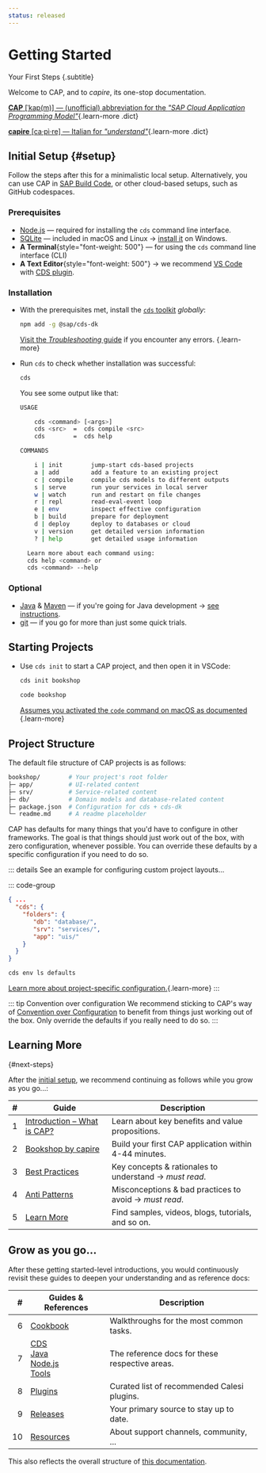 ```yaml
---
status: released
---
```


# Getting Started
Your First Steps {.subtitle}

Welcome to CAP, and to *capire*, its one-stop documentation.

[**CAP** [ˈkap(m)] — (unofficial) abbreviation for the *"SAP Cloud Application Programming Model"*](https://translate.google.com/details?sl=en&text=cap){.learn-more .dict}

[**capire** [ca·pì·re] — Italian for _"understand"_](https://translate.google.com/details?sl=it&tl=en&text=capire){.learn-more .dict}

<style scoped>
  a.dict { font-family: serif; font-weight: 100 }
</style>




## Initial Setup {#setup}

Follow the steps after this for a minimalistic local setup. Alternatively, you can use CAP in [SAP Build Code](https://pages.community.sap.com/topics/build-code), or other cloud-based setups, such as GitHub codespaces.



### Prerequisites

- [Node.js](https://nodejs.org) — required for installing the `cds` command line interface.
- [SQLite](https://sqlite.org) — included in macOS and Linux → [install it](https://sqlite.org/download.html) on Windows.
- **A Terminal**{style="font-weight: 500"} — for using the `cds` command line interface (CLI)
- **A Text Editor**{style="font-weight: 500"} → we recommend [VS Code](https://code.visualstudio.com) with [CDS plugin](../tools/cds-editors#vscode).


### Installation

- With the prerequisites met, install the [`cds` toolkit](../tools/cds-cli) *globally*:

    ```sh
    npm add -g @sap/cds-dk
    ```

    [Visit the _Troubleshooting_ guide](troubleshooting.md) if you encounter any errors. {.learn-more}

- Run `cds` to check whether installation was successful:

  ```sh
  cds
  ```

  You see some output like that:

  ```sh
  USAGE

      cds <command> [<args>]
      cds <src>  =  cds compile <src>
      cds        =  cds help

  COMMANDS

      i | init        jump-start cds-based projects
      a | add         add a feature to an existing project
      c | compile     compile cds models to different outputs
      s | serve       run your services in local server
      w | watch       run and restart on file changes
      r | repl        read-eval-event loop
      e | env         inspect effective configuration
      b | build       prepare for deployment
      d | deploy      deploy to databases or cloud
      v | version     get detailed version information
      ? | help        get detailed usage information

    Learn more about each command using:
    cds help <command> or
    cds <command> --help

  ```



### Optional

- [Java](https://sapmachine.io) & [Maven](https://maven.apache.org/download.cgi) — if you're going for Java development → [see instructions](../java/getting-started#local).
- [git](https://git-scm.com) — if you go for more than just some quick trials.



## Starting Projects

- Use `cds init` to start a CAP project, and then open it in VSCode:

   ```sh
   cds init bookshop
   ```

   ```sh
   code bookshop
   ```
   [Assumes you activated the `code` command on macOS as documented](../tools/cds-editors#vscode) {.learn-more}



## Project Structure

The default file structure of CAP projects is as follows:

```zsh
bookshop/        # Your project's root folder
├─ app/          # UI-related content
├─ srv/          # Service-related content
├─ db/           # Domain models and database-related content
├─ package.json  # Configuration for cds + cds-dk
└─ readme.md     # A readme placeholder
```

CAP has defaults for many things that you'd have to configure in other frameworks. The goal is that things should just work out of the box, with zero configuration, whenever possible. You can override these defaults by a specific configuration if you need to do so.

::: details See an example for configuring custom project layouts...

::: code-group

```json [package.json]
{ ...
  "cds": {
    "folders": {
       "db": "database/",
       "srv": "services/",
       "app": "uis/"
    }
  }
}
```

```sh [Explore the defaults in your project]
cds env ls defaults
```

[Learn more about project-specific configuration.](../node.js/cds-env){.learn-more}
:::

::: tip Convention over configuration
We recommend sticking to CAP's way of [Convention over Configuration](https://en.wikipedia.org/wiki/Convention_over_configuration) to benefit from things just working out of the  box. Only override the defaults if you really need to do so.
:::




## Learning More
{#next-steps}

After the [initial setup](#setup), we recommend continuing as follows while you grow as you go...:

| # | Guide                                     | Description                                            |
|---|-------------------------------------------|--------------------------------------------------------|
| 1 | [Introduction – What is CAP?](../about/)  | Learn about key benefits and value propositions.       |
| 2 | [Bookshop by capire](in-a-nutshell)       | Build your first CAP application within 4-44 minutes.  |
| 3 | [Best Practices](../about/best-practices) | Key concepts & rationales to understand → *must read*. |
| 4 | [Anti Patterns](../about/bad-practices)   | Misconceptions & bad practices to avoid → *must read*. |
| 5 | [Learn More](learning-sources)            | Find samples, videos, blogs, tutorials, and so on.     |



## Grow as you go...

After these getting started-level introductions, you would continuously revisit these guides to deepen your understanding and as reference docs:

|  # | Guides & References                                                                   | Description                                    |
|---:|---------------------------------------------------------------------------------------|------------------------------------------------|
|  6 | [Cookbook](../guides/)                                                                | Walkthroughs for the most common tasks.        |
|  7 | [CDS](../cds/)<br/>[Java](../java/)<br/>[Node.js](../node.js/)<br/>[Tools](../tools/) | The reference docs for these respective areas. |
|  8 | [Plugins](../plugins/)                                                                | Curated list of recommended Calesi plugins.    |
|  9 | [Releases](../releases/)                                                              | Your primary source to stay up to date.        |
| 10 | [Resources](../resources/)                                                            | About support channels, community, ...         |


This also reflects the overall structure of [this documentation](./learning-sources.md#this-documentation).
